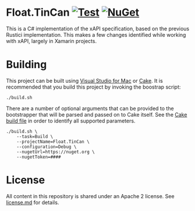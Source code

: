 # Float.TinCan [![Test](https://github.com/gowithfloat/Float.TinCan/actions/workflows/test.yml/badge.svg)](https://github.com/gowithfloat/Float.TinCan/actions/workflows/test.yml) [![NuGet](https://img.shields.io/nuget/v/Float.TinCan)](https://www.nuget.org/packages/Float.TinCan/)

This is a C# implementation of the xAPI specification, based on the previous Rustici implementation. This makes a few changes identified while working with xAPI, largely in Xamarin projects.

# Building

This project can be built using [Visual Studio for Mac](https://visualstudio.microsoft.com/vs/mac/) or [Cake](https://cakebuild.net/). It is recommended that you build this project by invoking the boostrap script:

    ./build.sh

There are a number of optional arguments that can be provided to the bootstrapper that will be parsed and passed on to Cake itself. See the [Cake build file](./build.cake) in order to identify all supported parameters.

    ./build.sh \
        --task=Build \
        --projectName=Float.TinCan \
        --configuration=Debug \
        --nugetUrl=https://nuget.org \
        --nugetToken=####

# License

All content in this repository is shared under an Apache 2 license. See [license.md](./license.md) for details.
